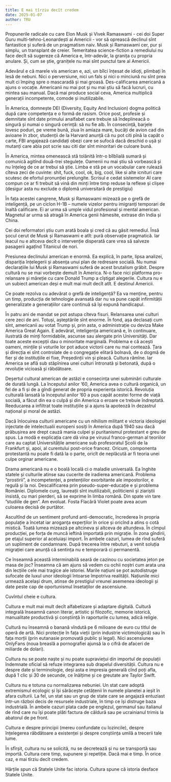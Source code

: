 ```yaml
---
title: E mai tîrziu decît credem
date: 2025-01-07
author: TRU
---
```



Propunerile radicale cu care Elon Musk și Vivek Ramaswami - cei doi Super Guru multi-tehno-Leonardești ai Americii - vor să oprească declinul sînt fantastice și suferă de un pragmatism naiv. Musk și Ramaswami cer, pur și simplu, un transplant de creier. Temeritatea science-fiction a remediului nu face decît să sugereze că America e, într-adevăr, la granița cu propria anulare. Și, cum se știe, granițele nu mai sînt punctul tare al Americii.

 

Adevărul e că marele vis american e, azi, un bîlci înțesat de idioți, plimbați în lesă de nebuni. Nici o perversiune, nici un fals și nici o minciună nu sînt prea mult ci împing spre o mascaradă și mai groasă. Des-calificarea americană a ajuns o vocație. Americanii nu mai pot și nu mai știu să facă lucruri, cu mintea sau manual. Dacă mai produce social ceva, America multiplică generații incompetente, comode și inutilizabile.

 

În America, domnește DEI (Diversity, Equity And Inclusion) dogma politică după care competența e o formă de rasism. Orice post, profesie și demnitate sînt date primului analfabet care trebuie să îndeplineacă o singură și numai o singură cerință: să nu fie alb. În consecință, barjele lovesc poduri, pe vreme bună, ziua în amiaza mare, bucăți de avion cad din avioane în zbor, studenții de la Harvard anunță că nu pot citi pînă la capăt o carte, FBI angajează candidați obezi care se sufocă dacă deschid o ușă și mutanți care abia pot scrie sau citi dar sînt minoritari de culoare bună.

 

În America, mintea omenească stă tolănită într-o bîlbîială sumară și comunică agitînd două-trei stegulețe. Oamenii nu mai știu să vorbească și nu înțeleg de ce ar trebui să știe. Limba e stă pe un vocabular care rulează cîteva zeci de cuvinte: shit, fuck, cool, ok, big, cool, like si alte  icnituri care scutesc de efortul pronunției prelungite. Scrisul e cedat sistemelor AI care compun ce ar fi trebuit să vină din minți între timp reduse la reflexe și clișee (desigur asta nu exclude o diplomă universitară de prestigiu)

 

În fața acestei cangrene, Musk și Ramaswami mizează pe o grefă de inteligență, pe un ciclon H-1B – numele vizelor pentru imigranți temporari de înaltă calificare. Ei ar urma să umple vidul profesional și mental american. Magnetul ar urma să atragă în America genii hămesite, extrase din India și China.

 

Cei doi reformatori știu cum arată boala și cred că au găsit  remediul. Însă șocul cerut de Musk și Ramaswami e atît: pură observație pragmatică. Iar leacul nu e altceva decît o intervenție disperată care vrea să salveze pasagerii agațînd Titanicul de nori.

 

Presiunea declinului american e enormă. Ea explică, în parte, lipsa analizei, dispariția înțelegerii și absența unui plan de redresare socială. Nu numai declarațiile lui Musk și Ramaswami suferă de acest brutalism grăbit. Despre cultură nu se mai vorbește demult în America. N-o face nici platforma pro-relansare și măreție cu care Donald Trump a cîștigat alegerile. Cultura nu e un subiect american deși e mult mai mult decît atît. E destinul Americii.

 

Ce poate rezolva cu adevărat o grefă de inteligență? Ea va menține, pentru un timp, producția de tehnologie avansată dar nu va pune capăt infirmității generalizate a generațiilor care continuă să își expună handicapul.

 

În patru ani de mandat se pot astupa cîteva fisuri. Relansarea unei culturi cere zeci de ani. Totuși, așteptările sînt enorme. În fond, așa declasați cum sînt, americanii au votat Trump și, prin asta, o administrație cu deviza Make America Great Again. E adevărat, inteligența americană e, în continuare, ilustrată de minți formidabile, ascunse sau alergate prin Universități. Dar toate aceste excepții dau o minoritate marginală. Problema e că acești oameni, mințile și voturile lor pot aduce victorii care nu mai contează. Țara și direcția ei sînt controlate de o congregație elitară bolnavă, de o dogmă de fier și de instituțiile ei fixe, Președinții vin și pleacă. Cultura rămîne. Iar America se află sub stăpînirea unei culturi întronată și betonată, după o revoluție vicioasă și răbdătoare.

 

Deșertul cultural american de astăzi e consecința unei subminări culturale de durată lungă. La începutul anilor ’60, America avea o cultură organică, un fel de a fi și de a gîndi generat de propria experiența istorică. Revoluția culturală lansată la începutul anilor ’60 a pus capăt acestei forme de viață socială, a făcut din ea o culpă și din America o eroare ce trebuie îndreptată. Reeducarea a infiltrat toate instituțiile și a ajuns la apoteoză în dezastrul național și moral de astăzi.

 

Dacă înlocuirea culturii americane cu un nihilism militant e victoria ideologiei injectate de intelectualii europeni sosiți în America după 1940 sau dacă prăbușirea are drept cauză mania culpei și puritanismul protestant e greu de spus. La modă e explicația care dă vina pe virusul franco-german al teoriilor care au captat Universitățile americane sub profesoratul Școlii de la Frankfurt și, apoi, al curentului post-orice francez. Oricum, componenta protestantă nu poate fi dată la o parte, oricît de neplăcută ar fi teoria unei culpe orginar americane.

 

Drama americană nu e o boală locală ci o maladie universală. Ea înghite statele și culturile atinse sau cucerite de iradierea americană. Problema ”prostirii”, a incompetenței, a pretențiilor exorbitante ale impostorilor, e regulă și la noi. Descalificarea prin pseudo-super-educație e și problema României. Diplomele curg, laureații sînt inutilizabili, politicienii și ziariștii insistă, cu mari pierderi, să se exprime în limba română. Din spate vin tare ”studiile de gen”. Am evoluat. Fosta Flacără Violet poate avea acum culoarea decisă de purtător.

Ascultînd de un sentiment profund anti-democratic, încrederea în propria populație a încetat iar aroganța experților în orice și oricînd a atins o cotă mistică. Toată lumea mizează pe altcineva și altceva de altundeva. În cîmpul producției, pe forța de muncă ieftină importată prin migrație. În zona gîndirii, pe etajul superior al aceluiași import. În ambele cazuri, lumea de rînd suferă un supliment de condamnare. După trecerea între rebuturi, a venit soluția migrației care anunță că sentința nu e temporară ci permanentă.

Ce înseamnă această interminabilă seară de cazinou cu societatea jeton pe masa de joc? Înseamna că am ajuns să vedem cu ochii noștri cum arata una din lecțiile cele mai tragice ale istoriei. Marile națiuni se pot autodistruge sufocate de luxul unor ideologii întoarse împotriva realității. Națiunile mici urmează același drum, atinse de prestigiul vreunei asemenea ideologii și date peste cap de oportunismul însetaților de ascensiune.

Cuvîntul cheie e cultura.

 

Cultura e mult mai mult decît alfabetizare și adaptare digitală. Cultură integrală înseamnă canon literar, artistic și filozofic, memorie istorică, manualitate productivă și conștiință în raporturile cu lumea, adică religie.

 

Cultură nu înseamnă o banană vîndută pe 6 milioane de euro cu titlul de operă de artă. Nici protecție în fața vieții (prin industrie victimologică) sau în fața morții (prin eutanasie promovată public și legal). Nici ascensiunea OnlyFans (noua breaslă a pornografiei ajunsă la o cifră de afaceri de miliarde de dolari).

 

Cultura nu se poate naște și nu poate supraviețui din importul de populații îndemnate oficial să refuze integrarea sub drapelul diversității. Cultura nu e despre date și terminologie, deși asta e impresia generală cînd poți afla, după 1 clic și 30 de secunde, ce înălțime și ce greutate are Taylor Swift.

 

Cultura nu e totuna cu normalizarea nebuniei. Un stat care adoptă extremismul ecologic și își sărăcește cetățenii în numele planetei a ieșit în afara culturii. La fel, un stat sau un grup de state care se angajază entuziast într-un război decis de resursele industriale, în timp ce își distruge baza industrială. În ambele cazuri plata cade pe englezul, germanul sau italianul de rînd care nu își poate plăti factura de căldură sau pe ucrainianul trimis la abatorul de pe front.

 

Cultura e despre principii (mereu confundate cu lozincile), despre înțelegerea răbdătoare a existenței și despre conștiința umilă a trecerii tale lume.

 

În sfîrșit, cultura nu se solicită, nu se decretează și nu se transportă sau importă. Cultura cere timp, supunere și repetiție. Dacă mai e timp. În orice caz, e mai tîrziu decît credem.

 

Hărțile spun că Statele Unite fac istoria. Cultura spune că istoria desface Statele Unite.

